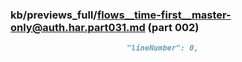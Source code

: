 ### kb/previews_full/flows__time-first__master-only@auth.har.part031.md (part 002)

```md
                          "lineNumber": 0,
                   
```

```
